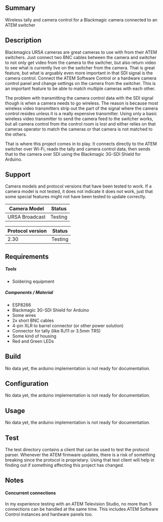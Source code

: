 ## Summary
Wireless tally and camera control for a Blackmagic camera connected to an ATEM switcher

## Description
Blackmagics URSA cameras are great cameras to use with from their ATEM switchers.
Just connect two BNC cables between the camera and switcher to not only get video from the camera to the switcher, but also return video to see what is currently live on the switcher from the camera.
That is great feature, but what is arguably even more important in that SDI signal is the camera control.
Connect the ATEM Software Control or a hardware camera control panel and change settings on the camera from the switcher.
This is an important feature to be able to match multiple cameras with each other.

The problem with transmitting the camera control data with the SDI signal though is when a camera needs to go wireless.
The reason is because most wireless video transmitters strip out the part of the signal where the camera control resides unless it is a really expensive transmitter.
Using only a basic wireless video transmitter to send the camera feed to the switcher works, but all camera control from the control room is lost and either relies on that cameras operator to match the cameras or that camera is not matched to the others.

That is where this project comes in to play.
It connects directly to the ATEM switcher over Wi-Fi, reads the tally and camera control data, then sends that to the camera over SDI using the Blackmagic 3G-SDI Shield for Arduino.
<!-- For a more inexpensive solution, it is also possible to send the camera control data to some Blackmagic cameras over Bluetooth.
There might be apps created in the future to display tally and send camera control data over bluetooth. -->

## Support
Camera models and protocol versions that have been tested to work.
If a camera model is not tested, it does not indicate it does not work, just that some special features might not have been tested to update correctly.

| Camera Model      | Status    |
| ----------------- | --------- |
| URSA Broadcast    | Testing   |

| Protocol version | Status  |
| ---------------- | ------- |
| 2.30             | Testing |

## Requirements
##### Tools
* Soldering equipment

##### Components / Material
* ESP8266
* Blackmagic 3G-SDI Shield for Arduino
* Some wires
* 2x short BNC cables
* 4-pin XLR to barrel connector (or other power solution)
* Connector for tally (like RJ11 or 3.5mm TRS)
* Some kind of housing
* Red and Green LEDs

## Build
No data yet, the arduino implementation is not ready for documentation.

## Configuration
No data yet, the arduino implementation is not ready for documentation.

## Usage
No data yet, the arduino implementation is not ready for documentation.

## Test
The test directory contains a client that can be used to test the protocol parser.
Whenever the ATEM firmware updates, there is a risk of something breaking since the protocol is proprietary.
Using that test client will help in finding out if something affecting this project has changed.

## Notes

#### Concurrent connections
In my experience testing with an ATEM Television Studio, no more than 5 connections can be handled at the same time. This includes ATEM Software Control instances and hardware panels too.

